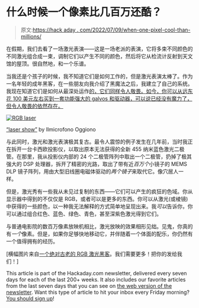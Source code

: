 # 什么时候一个像素比几百万还酷？

> 原文:[https://hack aday . com/2022/07/09/when-one-pixel-cool-than-millions/](https://hackaday.com/2022/07/09/when-is-one-pixel-cooler-than-millions/)

在假期，我们去看了一场激光表演——这是一场老派的表演，它将多束不同颜色的不同激光组合成一束，调制它们以产生不同的颜色，然后将它从检流计反射到天文馆的屋顶。很自然地，和一个乐谱。

当我还是个孩子的时候，我不知道它们是如何工作的，但是激光表演太棒了。作为一名年轻的成年黑客，在一些朋友向我介绍了黑魔法之后，我建立了自己的系统。我现在知道它们是如何从最深处运作[的，它们同样令人敬畏。如今，你可以从远东花 100 美元左右买到一套功能强大的 galvos 和驱动器，可以说已经没有魔力了，但令人敬畏的依然存在。](http://www.lasersam.org/sam/lasersam.htm)

[![RGB laser](../Images/771185043b01c5e1f5b260d99cdfbf90.png)](https://hackaday.com/wp-content/uploads/2022/07/12212669496_f7f30c74f3_o.jpg)

[“laser show”](https://www.flickr.com/photos/115089924@N02/12212669496) by Ilmicrofono Oggiono

与此同时，激光和激光表演极其复古。最令人震惊的例子发生在几年前，当时我正在拆开一台卡西欧投影仪，以取出原本无法获得的全新 455 纳米蓝色激光二极管。在那里，我从投影仪内部的 24 个二极管阵列中取出一个二极管，扔掉了极其强大的 DSP 处理器，拆开了精密的光路，取出了带有近*百万个*小镜子的 MEMS DLP 镜子阵列，用由大型旧线圈电磁体驱动的*两个镜子*来取代它。像穴居人一样。

但是，激光秀有一些我从未见过复制的东西——它们可以产生的疯狂的色域。你从显示器中得到的不仅仅是 RGB，或者可以是更多的东西。你可以从激光(或棱镜)中获得的一些颜色，以一种我无法解释的方式简单地呈现出来。我*可以*告诉你，你可以通过组合红色、蓝色、绿色、青色，甚至深紫色激光得到它们。

与普通电影院的数百万像素放映机相比，激光放映的效果相形见绌。见鬼，你真的有*一个*像素。但是，如果你足够快地移动它，并伴随着一个体面的配乐，你仍然有一个值得拥有的经历。

[横幅图片来自[一个绝对古老的 RGB 激光黑客](https://hackaday.com/2009/10/04/rgb-laser/)。我们需要更多！把你的发给我们！]

This article is part of the Hackaday.com newsletter, delivered every seven days for each of the last 200+ weeks. It also includes our favorite articles from the last seven days that you can see on [the web version of the newsletter](https://mailchi.mp/hackaday.com/hackaday-newsletter-649368). Want this type of article to hit your inbox every Friday morning? [You should sign up](http://eepurl.com/gTMxQf)!